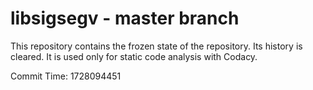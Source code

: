 # libsigsegv - master branch

This repository contains the frozen state of the repository.
Its history is cleared. It is used only for static code
analysis with Codacy.

Commit Time: 1728094451